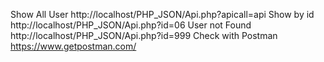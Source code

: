 Show All User http://localhost/PHP_JSON/Api.php?apicall=api
Show by id http://localhost/PHP_JSON/Api.php?id=06
User not Found http://localhost/PHP_JSON/Api.php?id=999
Check with Postman https://www.getpostman.com/
